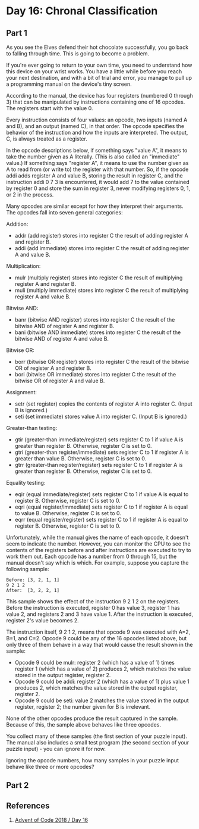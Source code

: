 # Day 16: Chronal Classification

## Part 1

As you see the Elves defend their hot chocolate successfully, you go back to falling through time. This is going to become a problem.

If you're ever going to return to your own time, you need to understand how this device on your wrist works. You have a little while before you reach your next destination, and with a bit of trial and error, you manage to pull up a programming manual on the device's tiny screen.

According to the manual, the device has four registers (numbered 0 through 3) that can be manipulated by instructions containing one of 16 opcodes. The registers start with the value 0.

Every instruction consists of four values: an opcode, two inputs (named A and B), and an output (named C), in that order. The opcode specifies the behavior of the instruction and how the inputs are interpreted. The output, C, is always treated as a register.

In the opcode descriptions below, if something says "value A", it means to take the number given as A literally. (This is also called an "immediate" value.) If something says "register A", it means to use the number given as A to read from (or write to) the register with that number. So, if the opcode addi adds register A and value B, storing the result in register C, and the instruction addi 0 7 3 is encountered, it would add 7 to the value contained by register 0 and store the sum in register 3, never modifying registers 0, 1, or 2 in the process.

Many opcodes are similar except for how they interpret their arguments. The opcodes fall into seven general categories:

Addition:

* addr (add register) stores into register C the result of adding register A and register B.
* addi (add immediate) stores into register C the result of adding register A and value B.

Multiplication:

* mulr (multiply register) stores into register C the result of multiplying register A and register B.
* muli (multiply immediate) stores into register C the result of multiplying register A and value B.

Bitwise AND:

* banr (bitwise AND register) stores into register C the result of the bitwise AND of register A and register B.
* bani (bitwise AND immediate) stores into register C the result of the bitwise AND of register A and value B.

Bitwise OR:

* borr (bitwise OR register) stores into register C the result of the bitwise OR of register A and register B.
* bori (bitwise OR immediate) stores into register C the result of the bitwise OR of register A and value B.

Assignment:

* setr (set register) copies the contents of register A into register C. (Input B is ignored.)
* seti (set immediate) stores value A into register C. (Input B is ignored.)

Greater-than testing:

* gtir (greater-than immediate/register) sets register C to 1 if value A is greater than register B. Otherwise, register C is set to 0.
* gtri (greater-than register/immediate) sets register C to 1 if register A is greater than value B. Otherwise, register C is set to 0.
* gtrr (greater-than register/register) sets register C to 1 if register A is greater than register B. Otherwise, register C is set to 0.

Equality testing:

* eqir (equal immediate/register) sets register C to 1 if value A is equal to register B. Otherwise, register C is set to 0.
* eqri (equal register/immediate) sets register C to 1 if register A is equal to value B. Otherwise, register C is set to 0.
* eqrr (equal register/register) sets register C to 1 if register A is equal to register B. Otherwise, register C is set to 0.

Unfortunately, while the manual gives the name of each opcode, it doesn't seem to indicate the number. However, you can monitor the CPU to see the contents of the registers before and after instructions are executed to try to work them out. Each opcode has a number from 0 through 15, but the manual doesn't say which is which. For example, suppose you capture the following sample:
```
Before: [3, 2, 1, 1]
9 2 1 2
After:  [3, 2, 2, 1]
```
This sample shows the effect of the instruction 9 2 1 2 on the registers. Before the instruction is executed, register 0 has value 3, register 1 has value 2, and registers 2 and 3 have value 1. After the instruction is executed, register 2's value becomes 2.

The instruction itself, 9 2 1 2, means that opcode 9 was executed with A=2, B=1, and C=2. Opcode 9 could be any of the 16 opcodes listed above, but only three of them behave in a way that would cause the result shown in the sample:

* Opcode 9 could be mulr: register 2 (which has a value of 1) times register 1 (which has a value of 2) produces 2, which matches the value stored in the output register, register 2.
* Opcode 9 could be addi: register 2 (which has a value of 1) plus value 1 produces 2, which matches the value stored in the output register, register 2.
* Opcode 9 could be seti: value 2 matches the value stored in the output register, register 2; the number given for B is irrelevant.

None of the other opcodes produce the result captured in the sample. Because of this, the sample above behaves like three opcodes.

You collect many of these samples (the first section of your puzzle input). The manual also includes a small test program (the second section of your puzzle input) - you can ignore it for now.

Ignoring the opcode numbers, how many samples in your puzzle input behave like three or more opcodes?

## Part 2



## References

1) [Advent of Code 2018 / Day 16](https://adventofcode.com/2018/day/16)
